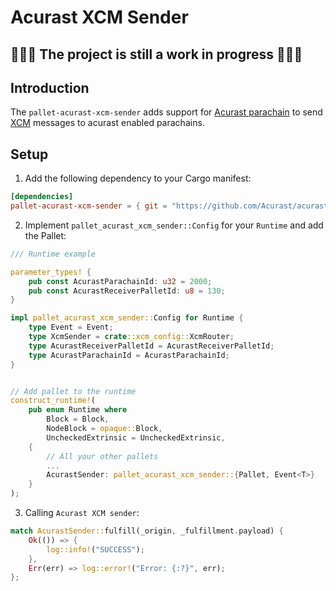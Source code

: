 # Acurast XCM Sender

## 🚧🚧🚧 The project is still a work in progress 🚧🚧🚧

## Introduction

The `pallet-acurast-xcm-sender` adds support for [Acurast parachain](https://docs.acurast.com/) to send [XCM](https://wiki.polkadot.network/docs/learn-xcm) messages to acurast enabled parachains.

## Setup

1. Add the following dependency to your Cargo manifest:

```toml
[dependencies]
pallet-acurast-xcm-sender = { git = "https://github.com/Acurast/acurast-core.git" }
```

2. Implement `pallet_acurast_xcm_sender::Config` for your `Runtime` and add the Pallet:

```rust
/// Runtime example

parameter_types! {
	pub const AcurastParachainId: u32 = 2000;
	pub const AcurastReceiverPalletId: u8 = 130;
}

impl pallet_acurast_xcm_sender::Config for Runtime {
	type Event = Event;
	type XcmSender = crate::xcm_config::XcmRouter;
	type AcurastReceiverPalletId = AcurastReceiverPalletId;
	type AcurastParachainId = AcurastParachainId;
}


// Add pallet to the runtime
construct_runtime!(
	pub enum Runtime where
		Block = Block,
		NodeBlock = opaque::Block,
		UncheckedExtrinsic = UncheckedExtrinsic,
	{
		// All your other pallets
        ...
		AcurastSender: pallet_acurast_xcm_sender::{Pallet, Event<T>}
	}
);
```

3. Calling `Acurast XCM sender`:

```rust
match AcurastSender::fulfill(_origin, _fulfillment.payload) {
    Ok(()) => {
		log::info!("SUCCESS");
    },
    Err(err) => log::error!("Error: {:?}", err);
};
```
